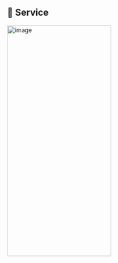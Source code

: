 ## 🌈 Service 
<img width="244" height="539" alt="image" src="https://github.com/user-attachments/assets/42125fb5-e4a1-4059-b7ce-8849c6107213" />
